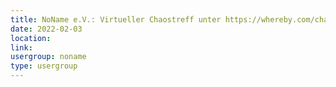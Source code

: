 ```yaml
---
title: NoName e.V.: Virtueller Chaostreff unter https://whereby.com/chaos-hd?roundedCornersOff
date: 2022-02-03
location: 
link: 
usergroup: noname
type: usergroup
---
```

